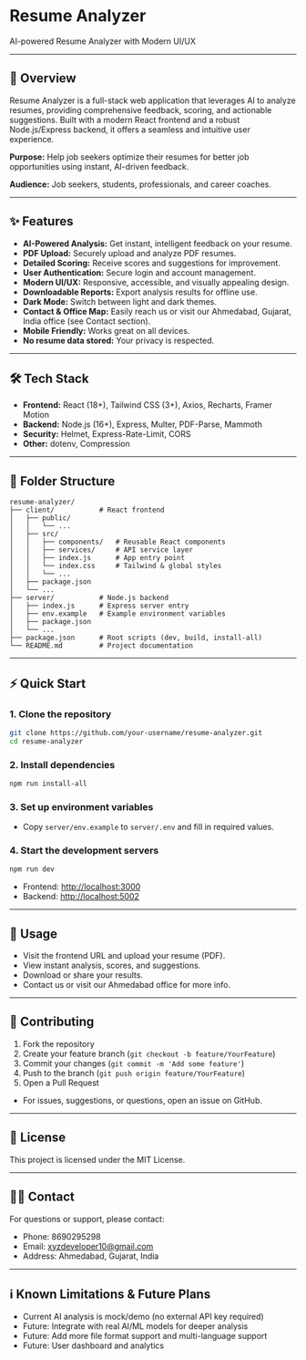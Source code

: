 # Resume Analyzer

AI-powered Resume Analyzer with Modern UI/UX

---

## 🚀 Overview
Resume Analyzer is a full-stack web application that leverages AI to analyze resumes, providing comprehensive feedback, scoring, and actionable suggestions. Built with a modern React frontend and a robust Node.js/Express backend, it offers a seamless and intuitive user experience.

**Purpose:** Help job seekers optimize their resumes for better job opportunities using instant, AI-driven feedback.

**Audience:** Job seekers, students, professionals, and career coaches.

---

## ✨ Features
- **AI-Powered Analysis:** Get instant, intelligent feedback on your resume.
- **PDF Upload:** Securely upload and analyze PDF resumes.
- **Detailed Scoring:** Receive scores and suggestions for improvement.
- **User Authentication:** Secure login and account management.
- **Modern UI/UX:** Responsive, accessible, and visually appealing design.
- **Downloadable Reports:** Export analysis results for offline use.
- **Dark Mode:** Switch between light and dark themes.
- **Contact & Office Map:** Easily reach us or visit our Ahmedabad, Gujarat, India office (see Contact section).
- **Mobile Friendly:** Works great on all devices.
- **No resume data stored:** Your privacy is respected.

---

## 🛠️ Tech Stack
- **Frontend:** React (18+), Tailwind CSS (3+), Axios, Recharts, Framer Motion
- **Backend:** Node.js (16+), Express, Multer, PDF-Parse, Mammoth
- **Security:** Helmet, Express-Rate-Limit, CORS
- **Other:** dotenv, Compression

---

## 📁 Folder Structure
```
resume-analyzer/
├── client/           # React frontend
│   ├── public/
│   │   └── ...
│   ├── src/
│   │   ├── components/   # Reusable React components
│   │   ├── services/     # API service layer
│   │   ├── index.js      # App entry point
│   │   └── index.css     # Tailwind & global styles
│   │   └── ...
│   ├── package.json
│   └── ...
├── server/           # Node.js backend
│   ├── index.js      # Express server entry
│   ├── env.example   # Example environment variables
│   ├── package.json
│   └── ...
├── package.json      # Root scripts (dev, build, install-all)
└── README.md         # Project documentation
```

---

## ⚡ Quick Start

### 1. Clone the repository
```sh
git clone https://github.com/your-username/resume-analyzer.git
cd resume-analyzer
```

### 2. Install dependencies
```sh
npm run install-all
```

### 3. Set up environment variables
- Copy `server/env.example` to `server/.env` and fill in required values.

### 4. Start the development servers
```sh
npm run dev
```
- Frontend: [http://localhost:3000](http://localhost:3000)
- Backend: [http://localhost:5002](http://localhost:5002)

---

## 📝 Usage
- Visit the frontend URL and upload your resume (PDF).
- View instant analysis, scores, and suggestions.
- Download or share your results.
- Contact us or visit our Ahmedabad office for more info.

---

## 🤝 Contributing
1. Fork the repository
2. Create your feature branch (`git checkout -b feature/YourFeature`)
3. Commit your changes (`git commit -m 'Add some feature'`)
4. Push to the branch (`git push origin feature/YourFeature`)
5. Open a Pull Request
- For issues, suggestions, or questions, open an issue on GitHub.

---

## 📄 License
This project is licensed under the MIT License.

---

## 🙋‍♂️ Contact
For questions or support, please contact:
- Phone: 8690295298
- Email: xyzdeveloper10@gmail.com
- Address: Ahmedabad, Gujarat, India

---

## ℹ️ Known Limitations & Future Plans
- Current AI analysis is mock/demo (no external API key required)
- Future: Integrate with real AI/ML models for deeper analysis
- Future: Add more file format support and multi-language support
- Future: User dashboard and analytics
